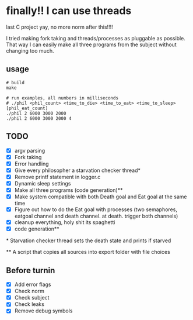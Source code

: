 # finally!! I can use threads
last C project yay, no more norm after this!!!!

I tried making fork taking and threads/processes as pluggable as possible.
That way I can easily make all three programs from the subject without changing too much.

## usage
```SH
# build
make

# run examples, all numbers in milliseconds
# ./phil <phil_count> <time_to_die> <time_to_eat> <time_to_sleep> [phil_eat_count]
./phil 2 6000 3000 2000
./phil 2 6000 3000 2000 4
```

## TODO
 - [X] argv parsing
 - [X] Fork taking
 - [X] Error handling
 - [X] Give every philosopher a starvation checker thread*
 - [X] Remove printf statement in logger.c
 - [X] Dynamic sleep settings
 - [X] Make all three programs (code generation)**
 - [X] Make system compatible with both Death goal and Eat goal at the same time
 - [X] Figure out how to do the Eat goal with processes (two semaphores, eatgoal channel and death channel. at death. trigger both channels)
 - [X] cleanup everything, holy shit its spaghetti
 - [X] code generation**

\* Starvation checker thread sets the death state and prints if starved

\*\* A script that copies all sources into export folder with file choices

## Before turnin
 - [X] Add error flags
 - [X] Check norm
 - [X] Check subject
 - [X] Check leaks
 - [X] Remove debug symbols
